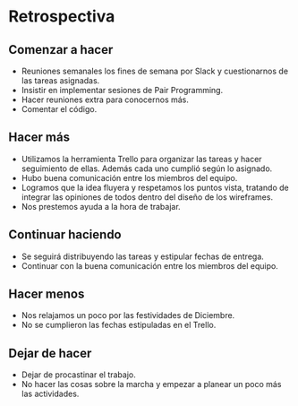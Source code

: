 <h1>Retrospectiva</h1>

<h2>Comenzar a hacer</h2>

<ul>
  <li>Reuniones semanales los fines de semana por Slack y cuestionarnos de las tareas asignadas.</li>
  <li>Insistir en implementar sesiones de Pair Programming.</li>
  <li>Hacer reuniones extra para conocernos más.</li>
  <li>Comentar el código.</li>
</ul>

<h2>Hacer más</h2>

<ul>
  <li>Utilizamos la herramienta Trello para organizar las tareas y hacer seguimiento de ellas. Además cada uno cumplió según lo asignado.</li>
  <li>Hubo buena comunicación entre los miembros del equipo.</li>
  <li>Logramos que la idea fluyera y respetamos los puntos vista, tratando de integrar las opiniones de todos dentro del diseño de los wireframes.</li>
  <li>Nos prestemos ayuda a la hora de trabajar.</li>
</ul>

<h2>Continuar haciendo</h2>

<ul>
  <li>Se seguirá distribuyendo las tareas y estipular fechas de entrega.</li>
  <li>Continuar con la buena comunicación entre los miembros del equipo.</li>
</ul>

<h2>Hacer menos</h2>

<ul>
  <li>Nos relajamos un poco por las festividades de Diciembre.</li>
  <li>No se cumplieron las fechas estipuladas en el Trello.</li>
</ul>

<h2>Dejar de hacer</h2>

<ul>
  <li>Dejar de procastinar el trabajo.</li>
  <li>No hacer las cosas sobre la marcha y empezar a planear un poco más las actividades.</li>
</ul>
